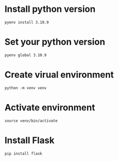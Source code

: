 # Install python version

```
pyenv install 3.10.9
```

# Set your python version

```
pyenv global 3.10.9
```

# Create virual environment

```
python -m venv venv
```

# Activate environment

```
source venv/bin/activate
```

# Install Flask

```
pip install flask
```
